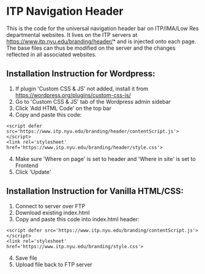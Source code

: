 # ITP Navigation Header
This is the code for the universal navigation header bar on ITP/IMA/Low Res departmental websites. It lives on the ITP servers at https://www.itp.nyu.edu/branding/header/* and is injected onto each page. The base files can thus be modified on the server and the changes reflected in all associated websites.

## Installation Instruction for Wordpress:
1. If plugin 'Custom CSS & JS' not added, install it from https://wordpress.org/plugins/custom-css-js/
2. Go to 'Custom CSS & JS' tab of the Wordpress admin sidebar
3. Click 'Add HTML Code' on the top bar
4. Copy and paste this code:
```
<script defer src='https://www.itp.nyu.edu/branding/header/contentScript.js'></script>
<link rel='stylesheet' href='https://www.itp.nyu.edu/branding/header/style.css'>
```
4. Make sure 'Where on page' is set to header and 'Where in site' is set to Frontend 
5. Click 'Update'

## Installation Instruction for Vanilla HTML/CSS:
1. Connect to server over FTP
2. Download existing index.html
3. Copy and paste this code into index.html header:
```
<script defer src='https://www.itp.nyu.edu/branding/contentScript.js'></script>
<link rel='stylesheet' href='https://www.itp.nyu.edu/branding/style.css'>
```
4. Save file
5. Upload file back to FTP server
